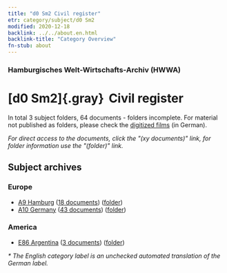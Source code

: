 ```yaml
---
title: "d0 Sm2 Civil register"
etr: category/subject/d0 Sm2
modified: 2020-12-18
backlink: ../../about.en.html
backlink-title: "Category Overview"
fn-stub: about
---
```


### Hamburgisches Welt-Wirtschafts-Archiv (HWWA)
# [d0 Sm2]{.gray}&#8201; Civil register&#160; 





In total 3 subject folders, 64 documents - folders incomplete.
For material not published as folders, please check the [digitized films](/film/h1_sh) (in German).

_For direct access to the documents, click the "(xy documents)" link, for folder information use the "(folder)" link._

## Subject archives



### Europe

- [A9 Hamburg](../../../geo/about.en.html#A9) (<a href="https://dfg-viewer.de/show/?tx_dlf[id]=https://pm20.zbw.eu/mets/sh/1409xx/140905/1442xx/144260/public.mets.en.xml" target="_blank">18 documents</a>) ([folder](http://purl.org/pressemappe20/folder/sh/140905,144260))
- [A10 Germany](../../../geo/about.en.html#A10) (<a href="https://dfg-viewer.de/show/?tx_dlf[id]=https://pm20.zbw.eu/mets/sh/1261xx/126128/1442xx/144260/public.mets.en.xml" target="_blank">43 documents</a>) ([folder](http://purl.org/pressemappe20/folder/sh/126128,144260))

### America

- [E86 Argentina](../../../geo/about.en.html#E86) (<a href="https://dfg-viewer.de/show/?tx_dlf[id]=https://pm20.zbw.eu/mets/sh/1416xx/141692/1442xx/144260/public.mets.en.xml" target="_blank">3 documents</a>) ([folder](http://purl.org/pressemappe20/folder/sh/141692,144260))


_* The English category label is an unchecked automated translation of the German label._

